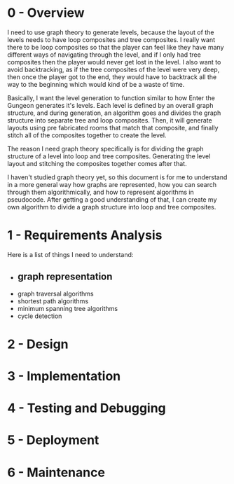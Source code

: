 # 0 - Overview
I need to use graph theory to generate levels, because the layout of the levels needs to have loop composites and tree composites. I really want there to be loop composites so that the player can feel like 
they have many different ways of navigating through the level, and if I only had tree composites then the player would never get lost in the level. I also want to avoid backtracking, as if the tree composites of the 
level were very deep, then once the player got to the end, they would have to backtrack all the way to the beginning which would kind of be a waste of time.

Basically, I want the level generation to function similar to how Enter the Gungeon generates it's levels. Each level is defined by an overall graph structure, and during generation, an algorithm goes and divides the 
graph structure into separate tree and loop composites. Then, it will generate layouts using pre fabricated rooms that match that composite, and finally stitch all of the composites together to create the level.

The reason I need graph theory specifically is for dividing the graph structure of a level into loop and tree composites. Generating the level layout and stitching the composites together comes after that.

I haven't studied graph theory yet, so this document is for me to understand in a more general way how graphs are represented, how you can search through them algorithmically, and how to represent algorithms in
pseudocode. After getting a good understanding of that, I can create my own algorithm to divide a graph structure into loop and tree composites.

# 1 - Requirements Analysis
Here is a list of things I need to understand:
- graph representation
	- 
- graph traversal algorithms
- shortest path algorithms
- minimum spanning tree algorithms
- cycle detection

# 2 - Design

# 3 - Implementation

# 4 - Testing and Debugging

# 5 - Deployment

# 6 - Maintenance